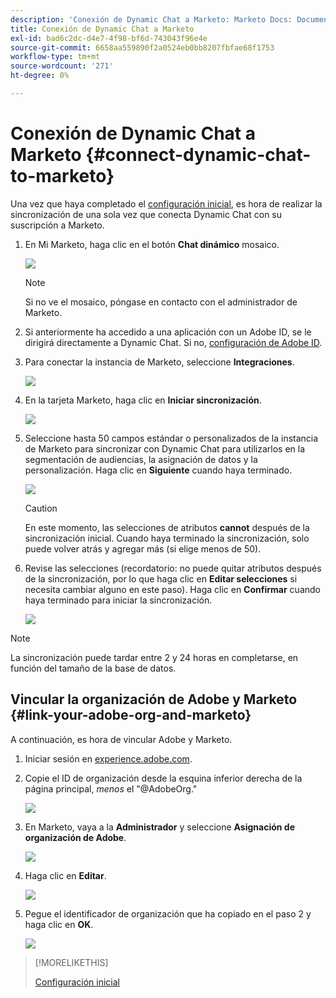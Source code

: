 ```yaml
---
description: 'Conexión de Dynamic Chat a Marketo: Marketo Docs: Documentación del producto'
title: Conexión de Dynamic Chat a Marketo
exl-id: bad6c2dc-d4e7-4f98-bf6d-743043f96e4e
source-git-commit: 6658aa559890f2a0524eb0bb8207fbfae68f1753
workflow-type: tm+mt
source-wordcount: '271'
ht-degree: 0%

---
```


# Conexión de Dynamic Chat a Marketo {#connect-dynamic-chat-to-marketo}

Una vez que haya completado el [configuración inicial](/help/marketo/product-docs/demand-generation/dynamic-chat/initial-setup.md), es hora de realizar la sincronización de una sola vez que conecta Dynamic Chat con su suscripción a Marketo.

1. En Mi Marketo, haga clic en el botón **Chat dinámico** mosaico.

   ![](assets/connect-dynamic-chat-to-marketo-1.png)

   >[!NOTE]
   >
   >Si no ve el mosaico, póngase en contacto con el administrador de Marketo.

1. Si anteriormente ha accedido a una aplicación con un Adobe ID, se le dirigirá directamente a Dynamic Chat. Si no, [configuración de Adobe ID](https://helpx.adobe.com/manage-account/using/create-update-adobe-id.html).

1. Para conectar la instancia de Marketo, seleccione **Integraciones**.

   ![](assets/connect-dynamic-chat-to-marketo-2.png)

1. En la tarjeta Marketo, haga clic en **Iniciar sincronización**.

   ![](assets/connect-dynamic-chat-to-marketo-3.png)

1. Seleccione hasta 50 campos estándar o personalizados de la instancia de Marketo para sincronizar con Dynamic Chat para utilizarlos en la segmentación de audiencias, la asignación de datos y la personalización. Haga clic en **Siguiente** cuando haya terminado.

   ![](assets/connect-dynamic-chat-to-marketo-4.png)

   >[!CAUTION]
   >
   >En este momento, las selecciones de atributos **cannot** después de la sincronización inicial. Cuando haya terminado la sincronización, solo puede volver atrás y agregar más (si elige menos de 50).

1. Revise las selecciones (recordatorio: no puede quitar atributos después de la sincronización, por lo que haga clic en **Editar selecciones** si necesita cambiar alguno en este paso). Haga clic en **Confirmar** cuando haya terminado para iniciar la sincronización.

   ![](assets/connect-dynamic-chat-to-marketo-5.png)

>[!NOTE]
>
>La sincronización puede tardar entre 2 y 24 horas en completarse, en función del tamaño de la base de datos.

## Vincular la organización de Adobe y Marketo {#link-your-adobe-org-and-marketo}

A continuación, es hora de vincular Adobe y Marketo.

1. Iniciar sesión en [experience.adobe.com](https://experience.adobe.com).

1. Copie el ID de organización desde la esquina inferior derecha de la página principal, _menos_ el &quot;@AdobeOrg.&quot;

   ![](assets/connect-dynamic-chat-to-marketo-6.png)

1. En Marketo, vaya a la **Administrador** y seleccione **Asignación de organización de Adobe**.

   ![](assets/connect-dynamic-chat-to-marketo-7.png)

1. Haga clic en **Editar**.

   ![](assets/connect-dynamic-chat-to-marketo-8.png)

1. Pegue el identificador de organización que ha copiado en el paso 2 y haga clic en **OK**.

   ![](assets/connect-dynamic-chat-to-marketo-9.png)

>[!MORELIKETHIS]
>
>[Configuración inicial](/help/marketo/product-docs/demand-generation/dynamic-chat/initial-setup.md)
